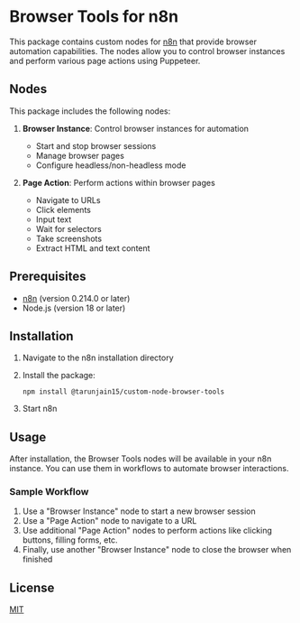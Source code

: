 # Browser Tools for n8n

This package contains custom nodes for [n8n](https://n8n.io) that provide browser automation capabilities. The nodes allow you to control browser instances and perform various page actions using Puppeteer.

## Nodes

This package includes the following nodes:

1. **Browser Instance**: Control browser instances for automation
   - Start and stop browser sessions
   - Manage browser pages
   - Configure headless/non-headless mode

2. **Page Action**: Perform actions within browser pages
   - Navigate to URLs
   - Click elements
   - Input text
   - Wait for selectors
   - Take screenshots
   - Extract HTML and text content

## Prerequisites

- [n8n](https://n8n.io) (version 0.214.0 or later)
- Node.js (version 18 or later)

## Installation

1. Navigate to the n8n installation directory
2. Install the package:
   ```
   npm install @tarunjain15/custom-node-browser-tools
   ```

3. Start n8n

## Usage

After installation, the Browser Tools nodes will be available in your n8n instance. You can use them in workflows to automate browser interactions.

### Sample Workflow

1. Use a "Browser Instance" node to start a new browser session
2. Use a "Page Action" node to navigate to a URL
3. Use additional "Page Action" nodes to perform actions like clicking buttons, filling forms, etc.
4. Finally, use another "Browser Instance" node to close the browser when finished

## License

[MIT](LICENSE.md)